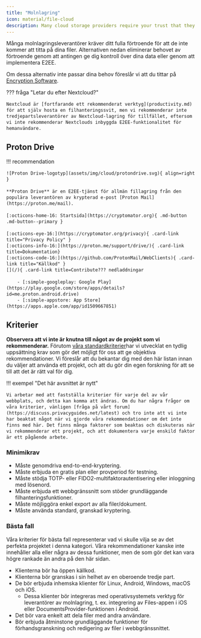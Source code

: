 ```yaml
---
title: "Molnlagring"
icon: material/file-cloud
description: Many cloud storage providers require your trust that they will not look at your files. These are private alternatives!
---
```


Många molnlagringsleverantörer kräver ditt fulla förtroende för att de inte kommer att titta på dina filer. Alternativen nedan eliminerar behovet av förtroende genom att antingen ge dig kontroll över dina data eller genom att implementera E2EE.

Om dessa alternativ inte passar dina behov föreslår vi att du tittar på [Encryption Software](encryption.md).

??? fråga "Letar du efter Nextcloud?"

    Nextcloud är [fortfarande ett rekommenderat verktyg](productivity.md) för att själv hosta en filhanteringssvit, men vi rekommenderar inte tredjepartsleverantörer av Nextcloud-lagring för tillfället, eftersom vi inte rekommenderar Nextclouds inbyggda E2EE-funktionalitet för hemanvändare.

## Proton Drive

!!! recommendation

    ![Proton Drive-logotyp](assets/img/cloud/protondrive.svg){ align=right }
    
    **Proton Drive** är en E2EE-tjänst för allmän fillagring från den populära leverantören av krypterad e-post [Proton Mail] (https://proton.me/mail).
    
    [:octicons-home-16: Startsida](https://cryptomator.org){ .md-button .md-button--primary }
    
    [:octicons-eye-16:](https://cryptomator.org/privacy){ .card-link title="Privacy Policy" }
    [:octicons-info-16:](https://proton.me/support/drive/){ .card-link title=Dokumentation}
    [:octicons-code-16:](https://github.com/ProtonMail/WebClients){ .card-link title="Källkod" }
    [](/){ .card-link title=Contribute??? nedladdningar
    
        - [:simple-googleplay: Google Play](https://play.google.com/store/apps/details?id=me.proton.android.drive)
        - [:simple-appstore: App Store](https://apps.apple.com/app/id1509667851)


## Kriterier

**Observera att vi inte är knutna till något av de projekt som vi rekommenderar.** Förutom [våra standardkriterier](about/criteria.md)har vi utvecklat en tydlig uppsättning krav som gör det möjligt för oss att ge objektiva rekommendationer. Vi föreslår att du bekantar dig med den här listan innan du väljer att använda ett projekt, och att du gör din egen forskning för att se till att det är rätt val för dig.

!!! exempel "Det här avsnittet är nytt"

    Vi arbetar med att fastställa kriterier för varje del av vår webbplats, och detta kan komma att ändras. Om du har några frågor om våra kriterier, vänligen [fråga på vårt forum] (https://discuss.privacyguides.net/latest) och tro inte att vi inte har beaktat något när vi gjorde våra rekommendationer om det inte finns med här. Det finns många faktorer som beaktas och diskuteras när vi rekommenderar ett projekt, och att dokumentera varje enskild faktor är ett pågående arbete.

### Minimikrav

- Måste genomdriva end-to-end-kryptering.
- Måste erbjuda en gratis plan eller provperiod för testning.
- Måste stödja TOTP- eller FIDO2-multifaktorautentisering eller inloggning med lösenord.
- Måste erbjuda ett webbgränssnitt som stöder grundläggande filhanteringsfunktioner.
- Måste möjliggöra enkel export av alla filer/dokument.
- Måste använda standard, granskad kryptering.

### Bästa fall

Våra kriterier för bästa fall representerar vad vi skulle vilja se av det perfekta projektet i denna kategori. Våra rekommendationer kanske inte innehåller alla eller några av dessa funktioner, men de som gör det kan vara högre rankade än andra på den här sidan.

- Klienterna bör ha öppen källkod.
- Klienterna bör granskas i sin helhet av en oberoende tredje part.
- De bör erbjuda inhemska klienter för Linux, Android, Windows, macOS och iOS.
    - Dessa klienter bör integreras med operativsystemets verktyg för leverantörer av molnlagring, t. ex. integrering av Files-appen i iOS eller DocumentsProvider-funktionen i Android.
- Det bör vara enkelt att dela filer med andra användare.
- Bör erbjuda åtminstone grundläggande funktioner för förhandsgranskning och redigering av filer i webbgränssnittet.

